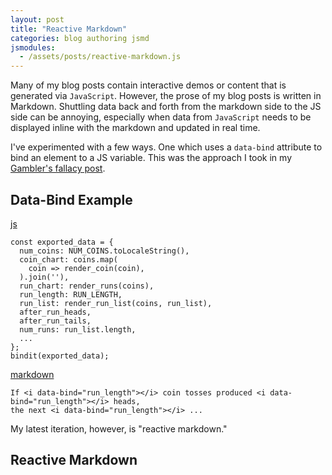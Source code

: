 ```yaml
---
layout: post
title: "Reactive Markdown"
categories: blog authoring jsmd
jsmodules:
  - /assets/posts/reactive-markdown.js
---
```


Many of my blog posts contain interactive demos or content that is generated via `JavaScript`. However, the prose of my blog posts is written in Markdown. Shuttling data back and forth from the markdown side to the JS side can be annoying, especially when data from `JavaScript` needs to be displayed inline with the markdown and updated in real time.

I've experimented with a few ways. One which uses a `data-bind` attribute to bind an element to a JS variable. This was the approach I took in my [Gambler's fallacy post](/2021-01-26-regression-mean-vs-gambler/).

## Data-Bind Example

[js](https://github.com/tantaman/tantaman.github.io/blob/e11824ea7415f15a765d71aeedfdf6a688bffb75/assets/posts/regression-mean-vs-gambler.js#L168-L202)
```
const exported_data = {
  num_coins: NUM_COINS.toLocaleString(),
  coin_chart: coins.map(
    coin => render_coin(coin),
  ).join(''),
  run_chart: render_runs(coins),
  run_length: RUN_LENGTH,
  run_list: render_run_list(coins, run_list),
  after_run_heads,
  after_run_tails,
  num_runs: run_list.length,
  ...
};
bindit(exported_data);
```

[markdown](https://raw.githubusercontent.com/tantaman/tantaman.github.io/master/_posts/2021-01-26-regression-mean-vs-gambler.markdown)
```
If <i data-bind="run_length"></i> coin tosses produced <i data-bind="run_length"></i> heads,
the next <i data-bind="run_length"></i> ...
```

My latest iteration, however, is "reactive markdown."

## Reactive Markdown

<div id="doc"></div>
